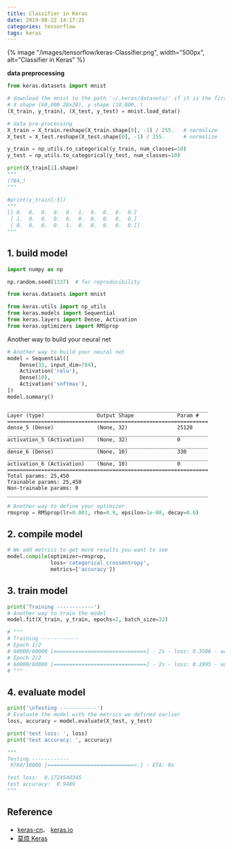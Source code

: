 ```yaml
---
title: Classifier in Keras
date: 2019-08-22 14:17:21
categories: tensorflow
tags: keras
---
```


{% image "/images/tensorflow/keras-Classifier.png", width="500px", alt="Classifier in Keras" %}

<!-- more -->

**data preprocessing**

```python
from keras.datasets import mnist

# download the mnist to the path '~/.keras/datasets/' if it is the first time to be called
# X shape (60,000 28x28), y shape (10,000, )
(X_train, y_train), (X_test, y_test) = mnist.load_data()

# data pre-processing
X_train = X_train.reshape(X_train.shape[0], -1) / 255.   # normalize
X_test = X_test.reshape(X_test.shape[0], -1) / 255.      # normalize

y_train = np_utils.to_categorical(y_train, num_classes=10)
y_test = np_utils.to_categorical(y_test, num_classes=10)

print(X_train[1].shape)
"""
(784,)
"""

#print(y_train[:3])
"""
[[ 0.  0.  0.  0.  0.  1.  0.  0.  0.  0.]
 [ 1.  0.  0.  0.  0.  0.  0.  0.  0.  0.]
 [ 0.  0.  0.  0.  1.  0.  0.  0.  0.  0.]]
"""
```

## 1. build model


```python
import numpy as np

np.random.seed(1337)  # for reproducibility

from keras.datasets import mnist

from keras.utils import np_utils
from keras.models import Sequential
from keras.layers import Dense, Activation
from keras.optimizers import RMSprop

```

Another way to build your neural net

```python
# Another way to build your neural net
model = Sequential([
    Dense(32, input_dim=784),
    Activation('relu'),
    Dense(10),
    Activation('softmax'),
])
model.summary()
```

    _________________________________________________________________
    Layer (type)                 Output Shape              Param #   
    =================================================================
    dense_5 (Dense)              (None, 32)                25120     
    _________________________________________________________________
    activation_5 (Activation)    (None, 32)                0         
    _________________________________________________________________
    dense_6 (Dense)              (None, 10)                330       
    _________________________________________________________________
    activation_6 (Activation)    (None, 10)                0         
    =================================================================
    Total params: 25,450
    Trainable params: 25,450
    Non-trainable params: 0
    _________________________________________________________________



```python
# Another way to define your optimizer
rmsprop = RMSprop(lr=0.001, rho=0.9, epsilon=1e-08, decay=0.0)
```

## 2. compile model


```python
# We add metrics to get more results you want to see
model.compile(optimizer=rmsprop,
              loss='categorical_crossentropy',
              metrics=['accuracy'])
```

## 3. train model


```python
print('Training ------------')
# Another way to train the model
model.fit(X_train, y_train, epochs=2, batch_size=32)

# """
# Training ------------
# Epoch 1/2
# 60000/60000 [==============================] - 2s - loss: 0.3506 - acc: 0.9025     
# Epoch 2/2
# 60000/60000 [==============================] - 2s - loss: 0.1995 - acc: 0.9421   
# """
```

## 4. evaluate model


```python
print('\nTesting ------------')
# Evaluate the model with the metrics we defined earlier
loss, accuracy = model.evaluate(X_test, y_test)

print('test loss: ', loss)
print('test accuracy: ', accuracy)

"""
Testing ------------
 9760/10000 [============================>.] - ETA: 0s

test loss:  0.1724540345
test accuracy:  0.9489
"""
```

## Reference

- [keras-cn][1]、 [keras.io][2]
- [莫烦 Keras][4]

[1]: https://keras-cn.readthedocs.io/en/latest/backend/
[2]: https://keras.io/
[4]: https://morvanzhou.github.io/tutorials/machine-learning/keras/